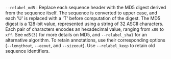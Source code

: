 `--relabel_md5`
: Replace each sequence header with the MD5 digest derived from the
  sequence itself. The sequence is converted to upper case, and each
  'U' is replaced with a 'T' before computation of the digest. The MD5
  digest is a 128-bit value, represented using a string of 32 ASCII
  characters. Each pair of characters encodes an hexadecimal value,
  ranging from `x00` to `xff`. See `md5(3)` for more details on MD5,
  and `--relabel_sha1` for an alternative algorithm. To retain
  annotations, use their corresponding options (`--lengthout`,
  `--eeout`, and `--sizeout`). Use `--relabel_keep` to retain old
  sequence identifiers.
